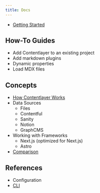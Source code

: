 ```yaml
---
title: Docs
---
```


- [Getting Started](/docs/getting-started)

## How-To Guides

- Add Contentlayer to an existing project
- Add markdown plugins
- Dynamic properties
- Load MDX files

## Concepts

- [How Contentlayer Works](/docs/how-contentlayer-works)
- Data Sources
  - Files
  - Contentful
  - Sanity
  - Notion
  - GraphCMS
- Working with Frameworks
  - Next.js (optimized for Next.js)
  - Astro
- [Comparison](/docs/comparison)

## References

- Configuration
- [CLI](/docs/cli)
